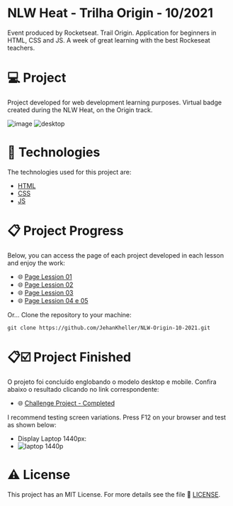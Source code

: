# NLW Heat - Trilha Origin - 10/2021
Event produced by Rocketseat. Trail Origin.
Application for beginners in HTML, CSS and JS. A week of great learning with the best Rockeseat teachers.

# 💻 Project
Project developed for web development learning purposes. Virtual badge created during the NLW Heat, on the Origin track.

![image](https://user-images.githubusercontent.com/5993224/138517358-ad741af4-9c84-4111-a56f-7f1124d87ef0.png) ![desktop](https://user-images.githubusercontent.com/5993224/138578067-2142fe2a-47f4-4e74-8985-0b6216feb633.PNG)

# 📝 Technologies
The technologies used for this project are:

- [HTML](https://developer.mozilla.org/en-US/docs/Web/HTML)
- [CSS](https://developer.mozilla.org/en-US/docs/Web/CSS)
- [JS](https://developer.mozilla.org/en-US/docs/Web/JavaScript)

# 📋 Project Progress
Below, you can access the page of each project developed in each lesson and enjoy the work:

- 🌐 [Page Lession 01](https://jehankheller.github.io/NLW-Origin-10-2021/Lession-01/)
- 🌐 [Page Lession 02](https://jehankheller.github.io/NLW-Origin-10-2021/Lession-02/)
- 🌐 [Page Lession 03](https://jehankheller.github.io/NLW-Origin-10-2021/Lession-03/)
- 🌐 [Page Lession 04 e 05](https://jehankheller.github.io/NLW-Origin-10-2021/Lession-04_05/)

Or...
Clone the repository to your machine:
```
git clone https://github.com/JehanKheller/NLW-Origin-10-2021.git
```

# 📋☑️ Project Finished
O projeto foi concluído englobando o modelo desktop e mobile.
Confira abaixo o resultado clicando no link correspondente:

- 🌐 [Challenge Project - Completed](https://jehankheller.github.io/NLW-Origin-10-2021/Lession-Desafio-Projeto-Final/)

I recommend testing screen variations. Press F12 on your browser and test as shown below:

- Display Laptop 1440px:
- ![laptop 1440p](https://user-images.githubusercontent.com/5993224/138578409-dab8ab71-b3d5-415d-a7ed-08eafc889b20.PNG)

# ⚠️ License

This project has an MIT License.
For more details see the file 🧾 [LICENSE](https://github.com/JehanKheller/NLW-Origin-10-2021/blob/main/LICENSE.txt).
